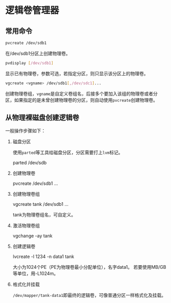 # 逻辑卷管理器

## 常用命令

```bash
pvcreate /dev/sdb1
```

在/dev/sdb1分区上创建物理卷。

```bash
pvdisplay [/dev/sdb1]
```

显示已有物理卷，参数可选，若指定分区，则只显示该分区上的物理卷。

```bash
vgcreate <vgname> /dev/sdb1[,/dev/sdc1]...
```

创建物理卷组，`vgname`是自定义卷组名，后接多个要加入该组的物理卷或者分区，如果指定的是未曾创建物理卷的分区，则自动使用`pvcreate`创建物理卷。

## 从物理裸磁盘创建逻辑卷

一般操作步骤如下：

1. 磁盘分区

    使用`parted`等工具给磁盘分区，分区需要打上`lvm`标记。

    parted /dev/sdb

1. 创建物理卷

    pvcreate /dev/sdb1 ...

1. 创建物理卷组

    vgcreate tank /dev/sdb1 ...

    tank为物理卷组名，可自定义。

1. 激活物理卷组

    vgchange -ay tank

1. 创建逻辑卷

    lvcreate -l 1234 -n data1 tank

    大小为1024个PE（PE为物理卷最小分配单位），名字data1。
    若要使用MB/GB等单位，用-L1024m。

1. 格式化并挂载

    `/dev/mapper/tank-data1`即最终的逻辑卷，可像普通分区一样格式化及挂载。
